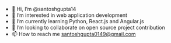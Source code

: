 - 👋 Hi, I’m @santoshgupta14
- 👀 I’m interested in web application development
- 🌱 I’m currently learning Python, React.js and Angular.js
- 💞️ I’m looking to collaborate on open source project contribution
- 📫 How to reach me santoshgupta0149@gmail.com

<!---
santoshgupta14/santoshgupta14 is a ✨ special ✨ repository because its `README.md` (this file) appears on your GitHub profile.
You can click the Preview link to take a look at your changes.
--->
